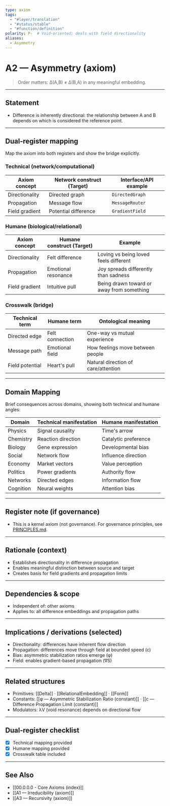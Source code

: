 ```yaml
---
type: axiom
tags:
  - "#layer/translation"
  - "#status/stable"
  - "#function/definition"
polarity: P-  # Void-oriented; deals with field directionality
aliases:
  - Asymmetry
---
```


# A2 — Asymmetry (axiom)

> Order matters: ∆(A,B) ≠ ∆(B,A) in any meaningful embedding.

---

## Statement

- Difference is inherently directional: the relationship between A and B depends on which is considered the reference point.

---

## Dual‑register mapping

Map the axiom into both registers and show the bridge explicitly.

### Technical (network/computational)

| Axiom concept | Network construct (Target) | Interface/API example |
|---------------|---------------------------|----------------------|
| Directionality | Directed graph | `DirectedGraph` |
| Propagation | Message flow | `MessageRouter` |
| Field gradient | Potential difference | `GradientField` |

### Humane (biological/relational)

| Axiom concept | Humane construct (Target) | Example |
|---------------|---------------------------|---------|
| Directionality | Felt difference | Loving vs being loved feels different |
| Propagation | Emotional resonance | Joy spreads differently than sadness |
| Field gradient | Intuitive pull | Being drawn toward or away from something |

### Crosswalk (bridge)

| Technical term | Humane term | Ontological meaning |
|---------------|-------------|-------------------|
| Directed edge | Felt connection | One-way vs mutual experience |
| Message path | Emotional field | How feelings move between people |
| Field potential | Heart's pull | Natural direction of care/attention |

---

## Domain Mapping

Brief consequences across domains, showing both technical and humane angles:

| Domain | Technical manifestation | Humane manifestation |
|--------|------------------------|---------------------|
| Physics | Signal causality | Time's arrow |
| Chemistry | Reaction direction | Catalytic preference |
| Biology | Gene expression | Developmental bias |
| Social | Network flow | Influence direction |
| Economy | Market vectors | Value perception |
| Politics | Power gradients | Authority flow |
| Networks | Directed edges | Information flow |
| Cognition | Neural weights | Attention bias |

---

## Register note (if governance)

- This is a kernel axiom (not governance). For governance principles, see [PRINCIPLES.md](../../../../../PRINCIPLES.md).

---

## Rationale (context)

- Establishes directionality in difference propagation
- Enables meaningful distinction between source and target
- Creates basis for field gradients and propagation limits

---

## Dependencies & scope

- Independent of: other axioms
- Applies to: all difference embeddings and propagation paths

---

## Implications / derivations (selected)

- Directionality: differences have inherent flow direction
- Propagation: differences move through field at bounded speed (c)
- Bias: asymmetric stabilization ratios emerge (φ)
- Field: enables gradient-based propagation (∇S)

---

## Related structures

- Primitives: [[Delta]] · [[RelationalEmbedding]] · [[Form]]
- Constants: [[φ — Asymmetric Stabilization Ratio (constant)]] · [[c — Difference Propagation Limit (constant)]]
- Modulators: λV (void resonance) depends on directional flow

---

## Dual‑register checklist

- [x] Technical mapping provided
- [x] Humane mapping provided
- [x] Crosswalk table included

---

## See Also

- [[00.0.0.0 - Core Axioms (index)]]
- [[A1 — Irreducibility (axiom)]]
- [[A3 — Recursivity (axiom)]]